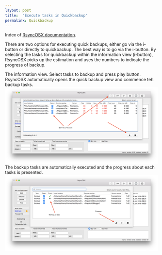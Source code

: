 ```yaml
---
layout: post
title:  "Execute tasks in Quickbackup"
permalink: Quickbackup
---
```

Index of [RsyncOSX documentation](/AboutRsyncOSX).

There are two options for executing quick backups, either go via the i-button or directly to quickbackup. The best way is to go via the i-button. By selecting the tasks for quickbackup within the information view (i-button), RsyncOSX picks up the estimation and uses the numbers to indicate the progress of backup.

The information view. Select tasks to backup and press play button. RsyncOSX automatically opens the quick backup view and commence teh backup tasks.
![Main view](/images/screenshots/master/quickbackup/quick2.png)
The backup tasks are automatically executed and the progress about each tasks is presented.
![Main view](/images/screenshots/master/quickbackup/quick1.png)

